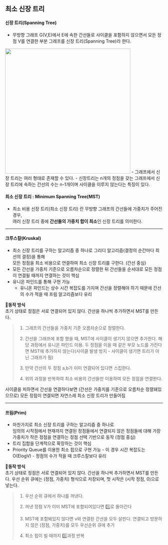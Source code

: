 ## 최소 신장 트리  
  
  
#### 신장 트리(Spanning Tree)  
  - 무방향 그래프 G(V,E)에서 E에 속한 간선들로 사이클을 포함하지 않으면서 모든 정점 V를 연결한 부분 그래프를 신장 트리(Spanning Tree)라 한다.  
<img src="https://github.com/hanseul9/algorithm/assets/102939057/fa832427-3546-4bbe-8936-77d4336e29b3" width="400">  
  - 그래프에서 신장 트리는 여러 형태로 존재할 수 있다.
  - 신장트리는 n개의 정점을 갖는 그래프에서 신장 트리에 속하는 간선의 수는 n-1개이며 사이클을 이루지 않는다는 특징이 있다.
  
#### 최소 신장 트리 : Minimum Spanning Tree(MST)  
  - 최소 비용 신장 트리(최소 신장 트리) 란 무방향 그래프의 간선들에 가중치가 주어진 경우,  
    여러 신장 트리 중에 **간선들의 가중치 합이 최소**인 신장 트리를 의미한다.
  
  
---
#### 크루스칼(Kruskal)
  - 최소 신장 트리를 구하는 알고리즘 중 하나로 그리디 알고리즘(결정의 순간마다 최선의 결정)을 통해  
    모든 정점을 최소 비용으로 연결하여 최소 신장 트리를 구한다. (간선 중심)
  - 모든 간선을 가중치 기준으로 오름차순으로 정렬한 뒤 간선들을 순서대로 모든 정점이 연결될 때까지 연결하는 것이 핵심
  - 유니온 파인드를 통해 구현 가능
    - 유니온 파인드는 상수 시간 복잡도를 가지며 간선을 정렬해야 하기 때문에 간선의 수가 적을 때 프림 알고리즘보다 유리
  
**🌱동작 방식**  
초기 상태로 정점은 서로 연결되어 있지 않다. 간선을 하나씩 추가하면서 MST를 만든다.
> 1. 그래프의 간선들을 가중치 기준 오름차순으로 정렬한다.
>    
> 2. 간선을 그래프에 포함 했을 때, MST에 사이클이 생기지 않으면 추가한다.
>    해당 과정에서 유니온 파인드 이용. 두 정점을 이을 때 같은 부모 노드를 가진다면 MST에 추가하지 않는다(사이클 발생 방지 - 사이클이 생기면 트리가 아닌 그래프가 됨)
> 
> 3. 만약 간선의 두 정점 a,b가 이미 연결되어 있다면 스킵한다.
>
> 4. 위의 과정을 반복하여 최소 비용의 간선들만 이용하여 모든 정점을 연결한다. 

사이클을 피하면서 간선을 연결하다보면 (간선은 가중치를 기준으로 오름차순 정렬돼있으므로) 모든 정점이 연결되면 자연스레 최소 신장 트리가 만들어짐 
  
---
  
#### 프림(Prim)  
  - 마찬가지로 최소 신장 트리를 구하는 알고리즘 중 하나로  
    임의의 시작점에서 현재까지 연결된 정점들에서 연결되지 않은 정점들에 대해 가장 가중치가 작은 정점을 연결하는 정점 선택 기반으로 동작 (정점 중심)
  -  트리 집합을 단계적으로 확장하는 것이 핵심
  -  Priority Queue를 이용한 최소 힙으로 구현 가능
    - 이 경우 시간 복잡도는 O(ElogV) - 정점의 수가 적을 때 크루스칼보다 유리   
  
**🌱동작 방식**  
초기 상태로 정점은 서로 연결되어 있지 않다. 간선을 하나씩 추가하면서 MST를 만든다.
우선 순위 큐에는 (정점, 가중치) 형식으로 저장되며, 첫 시작은 (시작 정점, 0)으로 넣는다.
> 1. 우선 순위 큐에서 하나를 꺼낸다.
>    
> 2. 꺼낸 정점 V가 이미 MST에 포함되어있다면 1️⃣로 돌아간다
>    
> 3. MST에 포함돼있지 않다면 v와 연결된 간선을 모두 살핀다. 연결되고 방문하지 않은 (정점, 가중치)를 모두 우선순위 큐에 추가 
> 
> 4. 최소 힙이 빌 때까지 3️⃣과정 반복 
  
  





